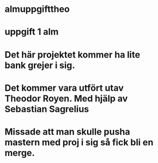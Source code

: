 # almuppgifttheo
# uppgift 1 alm
# Det här projektet kommer ha lite bank grejer i sig.
# Det kommer vara utfört utav Theodor Royen. Med hjälp av Sebastian Sagrelius
# Missade att man skulle pusha mastern med proj i sig så fick bli en merge.
